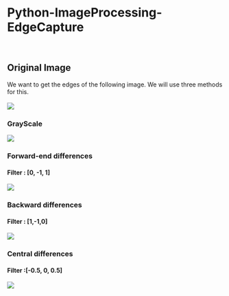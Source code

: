 # Python-ImageProcessing-EdgeCapture
<br>
<h2>Original Image</h2> 
We want to get the edges of the following image. We will use three methods for this.<br><br>
<image src="https://github.com/bynf/Python-ImageProcessing-EdgeCapture/blob/master/OriginalImage.jpg?raw=true"></image>

<h3>GrayScale</h3>
<image src="https://github.com/bynf/Python-ImageProcessing-EdgeCapture/blob/master/Images/Gray.png?raw=true"/>

<h3>Forward-end differences</h3>
<h4>Filter : [0, -1, 1]</h4>
<image src="https://github.com/bynf/Python-ImageProcessing-EdgeCapture/blob/master/Images/Filter1.png?raw=true"/>

<h3>Backward differences</h3>
<h4>Filter : [1,-1,0]</h4>
<image src="https://github.com/bynf/Python-ImageProcessing-EdgeCapture/blob/master/Images/Filter2.png?raw=true"/>

<h3>Central differences</h3>
<h4>Filter :[-0.5, 0, 0.5]</h4>
<image src="https://github.com/bynf/Python-ImageProcessing-EdgeCapture/blob/master/Images/Filter3.png?raw=true"/>
